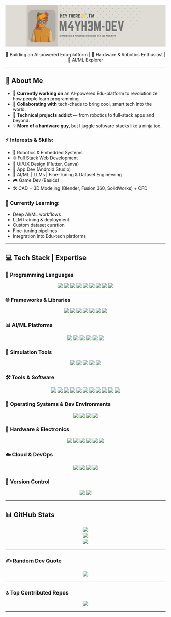 ![Banner](./M4YH3M-BANNER-v2(1).png)

<p align="center">🚀 Building an AI-powered Edu-platform | 🤖 Hardware & Robotics Enthusiast | 🧠 AI/ML Explorer </p>


---

## 💫 About Me

- 🚧 **Currently working on** an AI-powered Edu-platform to revolutionize how people learn programming.
- 🤝 **Collaborating with** tech-chads to bring cool, smart tech into the world.
- 🔧 **Technical projects addict** — from robotics to full-stack apps and beyond.
- 💡 **More of a hardware guy**, but I juggle software stacks like a ninja too.

### ⚡ Interests & Skills:
- 🤖 Robotics & Embedded Systems  
- 🌐 Full Stack Web Development  
- 🎨 UI/UX Design (Flutter, Canva)  
- 📱 App Dev (Android Studio)  
- 🧠 AI/ML | LLMs | Fine-Tuning & Dataset Engineering  
- 🎮 Game Dev (Basics)  
- 🛠️ CAD + 3D Modeling (Blender, Fusion 360, SolidWorks) + CFD  

### 🌱 Currently Learning:
- Deep AI/ML workflows  
- LLM training & deployment  
- Custom dataset curation  
- Fine-tuning pipelines  
- Integration into Edu-tech platforms  

---
## 💻 Tech Stack | Expertise

### 🧠 Programming Languages
<p align="center">
  <img src="https://img.shields.io/badge/C-00599C?style=for-the-badge&logo=c&logoColor=white" />
  <img src="https://img.shields.io/badge/C++-00599C?style=for-the-badge&logo=c%2B%2B&logoColor=white" />
  <img src="https://img.shields.io/badge/Python-3670A0?style=for-the-badge&logo=python&logoColor=ffdd54" />
  <img src="https://img.shields.io/badge/Java-ED8B00?style=for-the-badge&logo=java&logoColor=white" />
  <img src="https://img.shields.io/badge/JavaScript-F7DF1E?style=for-the-badge&logo=javascript&logoColor=black" />
  <img src="https://img.shields.io/badge/Bash-121011?style=for-the-badge&logo=gnu-bash&logoColor=white" />
  <img src="https://img.shields.io/badge/HTML5-E34F26?style=for-the-badge&logo=html5&logoColor=white" />
  <img src="https://img.shields.io/badge/CSS3-1572B6?style=for-the-badge&logo=css3&logoColor=white" />
  <img src="https://img.shields.io/badge/Swift-FA7343?style=for-the-badge&logo=swift&logoColor=white" />
</p>

### 🌐 Frameworks & Libraries
<p align="center">
  <img src="https://img.shields.io/badge/Flutter-02569B?style=for-the-badge&logo=flutter&logoColor=white" />
  <img src="https://img.shields.io/badge/Firebase-FFCA28?style=for-the-badge&logo=firebase&logoColor=black" />
  <img src="https://img.shields.io/badge/ROS-22314E?style=for-the-badge&logo=ros&logoColor=white" />
  <img src="https://img.shields.io/badge/OpenCV-5C3EE8?style=for-the-badge&logo=opencv&logoColor=white" />
  <img src="https://img.shields.io/badge/TensorFlow-FF6F00?style=for-the-badge&logo=tensorflow&logoColor=white" />
  <img src="https://img.shields.io/badge/PyTorch-EE4C2C?style=for-the-badge&logo=pytorch&logoColor=white" />
  <img src="https://img.shields.io/badge/YOLO-00FFFF?style=for-the-badge&logo=data:image/svg+xml;base64,&logoColor=black" />
</p>

### 📊 AI/ML Platforms
<p align="center">
  <img src="https://img.shields.io/badge/Jupyter-F37626?style=for-the-badge&logo=jupyter&logoColor=white" />
  <img src="https://img.shields.io/badge/Google%20Colab-F9AB00?style=for-the-badge&logo=google-colab&logoColor=white" />
  <img src="https://img.shields.io/badge/Hugging%20Face-FFD21F?style=for-the-badge&logo=huggingface&logoColor=black" />
  <img src="https://img.shields.io/badge/Weights%20&%20Biases-FFBE00?style=for-the-badge&logo=wandb&logoColor=black" />
  <img src="https://img.shields.io/badge/Kaggle-20BEFF?style=for-the-badge&logo=kaggle&logoColor=white" />
  <img src="https://img.shields.io/badge/Anaconda-44A833?style=for-the-badge&logo=anaconda&logoColor=white" />
</p>

### 🧪 Simulation Tools
<p align="center">
  <img src="https://img.shields.io/badge/Blender-F5792A?style=for-the-badge&logo=blender&logoColor=white" />
  <img src="https://img.shields.io/badge/Gazebo-2C5E9E?style=for-the-badge&logo=ros&logoColor=white" />
  <img src="https://img.shields.io/badge/Unity-000000?style=for-the-badge&logo=unity&logoColor=white" />
  <img src="https://img.shields.io/badge/Unreal%20Engine-313131?style=for-the-badge&logo=unrealengine&logoColor=white" />
  <img src="https://img.shields.io/badge/NVIDIA%20Omniverse-76B900?style=for-the-badge&logo=nvidia&logoColor=white" />
</p>

### 🛠️ Tools & Software
<p align="center">
  <img src="https://img.shields.io/badge/Fusion%20360-FAA21B?style=for-the-badge&logo=autodesk&logoColor=white" />
  <img src="https://img.shields.io/badge/SolidWorks-E22127?style=for-the-badge&logo=solidworks&logoColor=white" />
  <img src="https://img.shields.io/badge/Android%20Studio-3DDC84?style=for-the-badge&logo=android-studio&logoColor=white" />
  <img src="https://img.shields.io/badge/VS%20Code-007ACC?style=for-the-badge&logo=visual-studio-code&logoColor=white" />
  <img src="https://img.shields.io/badge/Visual%20Studio%202022-5C2D91?style=for-the-badge&logo=visual-studio&logoColor=white" />
  <img src="https://img.shields.io/badge/WebStorm-000000?style=for-the-badge&logo=webstorm&logoColor=white" />
  <img src="https://img.shields.io/badge/PyCharm-000000?style=for-the-badge&logo=pycharm&logoColor=white" />
  <img src="https://img.shields.io/badge/CLion-000000?style=for-the-badge&logo=clion&logoColor=white" />
  <img src="https://img.shields.io/badge/IntelliJ%20IDEA-000000?style=for-the-badge&logo=intellij-idea&logoColor=white" />
  <img src="https://img.shields.io/badge/DaVinci%20Resolve-FFDB00?style=for-the-badge&logo=blackmagicdesign&logoColor=black" />
  <img src="https://img.shields.io/badge/Discord-5865F2?style=for-the-badge&logo=discord&logoColor=white" />
</p>

### 🐧 Operating Systems & Dev Environments
<p align="center">
  <img src="https://img.shields.io/badge/Arch%20Linux-1793D1?style=for-the-badge&logo=arch-linux&logoColor=white" />
  <img src="https://img.shields.io/badge/Debian-A81D33?style=for-the-badge&logo=debian&logoColor=white" />
  <img src="https://img.shields.io/badge/Kali%20Linux-557C94?style=for-the-badge&logo=kalilinux&logoColor=white" />
  <img src="https://img.shields.io/badge/Hyprland-00ADB5?style=for-the-badge&logo=wayland&logoColor=white" />
</p>

### 🔌 Hardware & Electronics
<p align="center">
  <img src="https://img.shields.io/badge/Jetson%20Nano-76B900?style=for-the-badge&logo=nvidia&logoColor=white" />
  <img src="https://img.shields.io/badge/Raspberry%20Pi%204-B22846?style=for-the-badge&logo=raspberry-pi&logoColor=white" />
  <img src="https://img.shields.io/badge/Raspberry%20Pi%205-B22846?style=for-the-badge&logo=raspberry-pi&logoColor=white" />
  <img src="https://img.shields.io/badge/Raspberry%20Pi%20Zero-B22846?style=for-the-badge&logo=raspberry-pi&logoColor=white" />
  <img src="https://img.shields.io/badge/Arduino%20UNO%20R3-00979D?style=for-the-badge&logo=arduino&logoColor=white" />
  <img src="https://img.shields.io/badge/Arduino%20UNO%20R4-00979D?style=for-the-badge&logo=arduino&logoColor=white" />
</p>

### ☁️ Cloud & DevOps
<p align="center">
  <img src="https://img.shields.io/badge/GitHub%20Actions-2088FF?style=for-the-badge&logo=github-actions&logoColor=white" />
  <img src="https://img.shields.io/badge/Docker-2496ED?style=for-the-badge&logo=docker&logoColor=white" />
  <img src="https://img.shields.io/badge/Firebase-FFCA28?style=for-the-badge&logo=firebase&logoColor=black" />
  <img src="https://img.shields.io/badge/GCP-4285F4?style=for-the-badge&logo=google-cloud&logoColor=white" />
</p>

### 🔧 Version Control
<p align="center">
  <img src="https://img.shields.io/badge/Git-F05032?style=for-the-badge&logo=git&logoColor=white" />
  <img src="https://img.shields.io/badge/GitHub-181717?style=for-the-badge&logo=github&logoColor=white" />
</p>

---

## 📊 GitHub Stats

<p align="center">
  <img src="https://github-readme-stats.vercel.app/api?username=M4YH3M-DEV&theme=dark&hide_border=true&include_all_commits=true&count_private=true" />
  <br/>
  <img src="https://nirzak-streak-stats.vercel.app/?user=M4YH3M-DEV&theme=dark&hide_border=true" />
  <br/>
  <img src="https://github-readme-stats.vercel.app/api/top-langs/?username=M4YH3M-DEV&theme=dark&hide_border=true&layout=compact" />
</p>

---

### ✍️ Random Dev Quote
<p align="center">
  <img src="https://quotes-github-readme.vercel.app/api?type=horizontal&theme=radical" />
</p>

---

### 🔝 Top Contributed Repos
<p align="center">
  <img src="https://github-contributor-stats.vercel.app/api?username=M4YH3M-DEV&limit=5&theme=dark&combine_all_yearly_contributions=true"/>
</p>

---

